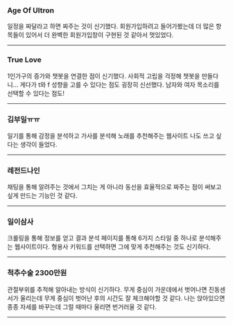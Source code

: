 ### Age Of Ultron     

일정을 짜달라고 하면 짜주는 것이 신기했다. 회원가입하려고 들어가봤는데 더 많은 항목들이 있어서 더 완벽한 회원가입창이 구현된 것 같아서 멋있었다. 
***

### True Love   

1인가구의 증가와 챗봇을 연결한 점이 신기했다. 사회적 고립을 걱정해 챗봇을 만들다니… 게다가 t와 f 성향을 고를 수 있다는 점도 굉장히 신선했다. 남자와 여자 목소리를 선택할 수 있다는 점도!
***

### 김부일ㅠㅠ

일기를 통해 감정을 분석하고 가사를 분석해 노래를 추천해주는 웹사이트 나도 쓰고 싶다는 생각이 들었다. 
***

### 레전드나인   

채팅을 통해 알려주는 것에서 그치는 게 아니라 동선을 효율적으로 짜주는 점이 써보고 싶게 만드는 기능인 것 같다. 
***

### 일이삼사   

크롤링을 통해 정보를 얻고 결과 분석 페이지를 통해 6가지 스타일 중 하나로 분석해주는 웹사이트이다. 형용사 키워드를 선택하면 그에 맞게 추천해주는 것도 신기하다. 
***

### 척추수술 2300만원   

관절부위를 추적해 알아내는 방식이 신기하다. 무게 중심이 가운데에서 벗어나면 진동센서가 울리는데 무게 중심이 벗어난 후의 시간도 잘 체크해야할 것 같다. 나는 앉아있으면 종종 자세를 바꾸는데 그럴 때마다 울리면 번거러울 것 같다. 
***

